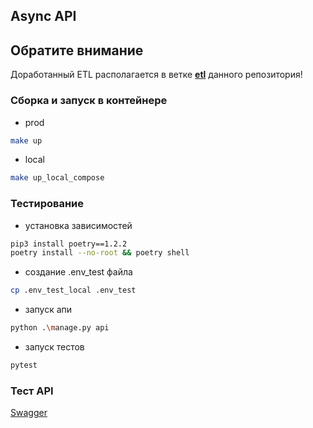 ## Async API

##  Обратите внимание
Доработанный ETL располагается в ветке [**etl**](https://github.com/opodryadov/Async_API_sprint_1/tree/etl) данного репозитория!


###  Сборка и запуск в контейнере
- prod
```bash
make up
```
- local
```bash
make up_local_compose
```

### Тестирование
- установка зависимостей
```bash
pip3 install poetry==1.2.2
poetry install --no-root && poetry shell
```
- создание .env_test файла
```bash
cp .env_test_local .env_test
```
- запуск апи
```bash
python .\manage.py api
```
- запуск тестов
```bash
pytest
```

###  Тест API
[Swagger](http://127.0.0.1:8000/api/swagger)


